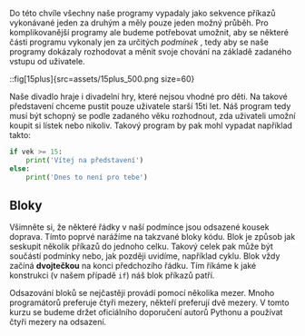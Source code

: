 Do této chvíle všechny naše programy vypadaly jako sekvence příkazů vykonávané
jeden za druhým a měly pouze jeden možný průběh. Pro komplikovanější programy
ale budeme potřebovat umožnit, aby se některé části programu vykonaly jen za
určitých *podmínek* , tedy aby se naše programy dokázaly rozhodovat a měnit
svoje chování na základě zadaného vstupu od uživatele.

::fig[15plus]{src=assets/15plus_500.png size=60}

Naše divadlo hraje i divadelní hry, které nejsou vhodné pro děti. Na
takové představení chceme pustit pouze uživatele starší 15ti let. Náš program
tedy musí být schopný se podle zadaného věku rozhodnout, zda uživateli umožní
koupit si lístek nebo nikoliv. Takový program by pak mohl vypadat například
takto:

```python
if vek >= 15:
    print('Vítej na představení')
else:
    print('Dnes to není pro tebe')
```

## Bloky

Všimněte si, že některé řádky v naší podmínce jsou odsazené kousek doprava.
Tímto poprvé narážíme na takzvané bloky kódu. Blok je způsob jak seskupit
několik příkazů do jednoho celku. Takový celek pak může být součástí podmínky
nebo, jak později uvidíme, například cyklu. Blok vždy začíná **dvojtečkou** na
konci předchozího řádku. Tím říkáme k jaké konstrukci (v našem případě `if`)
náš blok příkazů patří.

Odsazování bloků se nejčastěji provádí pomocí několika mezer. Mnoho
programátorů preferuje čtyři mezery, někteří preferují dvě mezery.
V tomto kurzu se budeme držet oficiálního doporučení autorů Pythonu a používat
čtyři mezery na odsazení.
